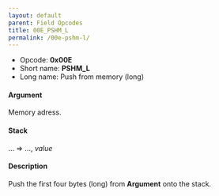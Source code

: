 ```yaml
---
layout: default
parent: Field Opcodes
title: 00E_PSHM_L
permalink: /00e-pshm-l/
---
```


-   Opcode: **0x00E**
-   Short name: **PSHM\_L**
-   Long name: Push from memory (long)

#### Argument

Memory adress.

#### Stack

... =&gt; ..., *value*

#### Description

Push the first four bytes (long) from **Argument** onto the stack.

